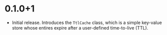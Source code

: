 # 0.1.0+1

- Initial release. Introduces the `TtlCache` class, which is a simple key-value
  store whose entires expire after a user-defined time-to-live (TTL).
